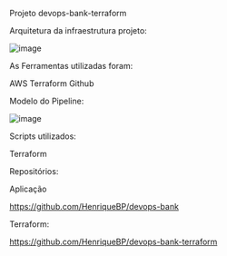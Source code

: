 Projeto devops-bank-terraform

Arquitetura da infraestrutura projeto:

![image](https://user-images.githubusercontent.com/67326160/111828981-da2bb180-88ca-11eb-8c4c-c89f86c40111.png)


As Ferramentas utilizadas foram:

AWS
Terraform
Github


Modelo do Pipeline:

![image](https://user-images.githubusercontent.com/67326160/111826466-78b61380-88c7-11eb-8813-5ef8354e1423.png)


Scripts utilizados:

Terraform


Repositórios:

Aplicação

https://github.com/HenriqueBP/devops-bank

Terraform:

https://github.com/HenriqueBP/devops-bank-terraform
